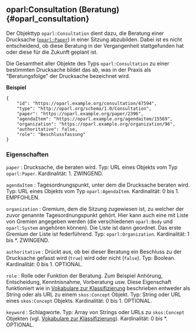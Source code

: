 oparl:Consultation (Beratung)  {#oparl_consultation}
-----------------------------

Der Objekttyp `oparl:Consultation` dient dazu, die Beratung einer Drucksache
([`oparl:Paper`](#oparl_paper)) in einer Sitzung abzubilden. Dabei ist es nicht entscheidend,
ob diese Beratung in der Vergangenheit stattgefunden hat oder diese für die
Zukunft geplant ist.

Die Gesamtheit aller Objekte des Typs `oparl:Consultation` zu einer bestimmten
Drucksache bildet das ab, was in der Praxis als "Beratungsfolge" der Drucksache
bezeichnet wird.

**Beispiel**

~~~~~  {#consultation_ex2 .json}
{
    "id": "https://oparl.example.org/consultation/47594",
    "type": "http://oparl.org/schema/1.0/Consultation",
    "paper": "https://oparl.example.org/paper/2396",
    "agendaItem": "https://oparl.example.org/agendaitem/15569",
    "organization": "https://oparl.example.org/organization/96",
    "authoritative": false,
    "role": "Beschlussfassung"
}
~~~~~


### Eigenschaften ###

`paper`
:   Drucksache, die beraten wird.
    Typ: URL eines Objekts vom Typ `oparl:Paper`.
    Kardinalität: 1.
    ZWINGEND.

`agendaItem`
:   Tagesordnungspunkt, unter dem die Drucksache beraten wird.
    Typ: URL eines Objekts vom Typ `oparl:AgendaItem`.
    Kardinalität: 0 bis 1.
    EMPFOHLEN.

`organization`
:   Gremium, dem die Sitzung zugewiesen ist, zu welcher der zuvor genannte
    Tagesordnungspunkt gehört.
    Hier kann auch eine mit Liste von Gremien angegeben werden (die verschiedenen `oparl:Body` und `oparl:System`
    angehören können).
    Die Liste ist dann geordnet.
    Das erste Gremium der Liste ist federführend.
    Typ: `oparl:Organization`.
    Kardinalität: 1 bis *.
    ZWINGEND.

`authoritative`
:   Drückt aus, ob bei dieser Beratung ein Beschluss zu der Drucksache gefasst 
    wird (`true`) wird oder nicht (`false`).
    Typ: Boolean.
    Kardinalität: 0 bis 1.
    OPTIONAL.

`role`
:   Rolle oder Funktion der Beratung. Zum Beispiel Anhörung, Entscheidung, 
    Kenntnisnahme, Vorberatung usw. Diese Eigenschaft funktioniert wie in 
    [Vokabulare zur Klassifizierung](#vokabulare_klassifizierung) beschrieben 
    entweder als String oder als URL zu einem `skos:Concept` Objekt.
    Typ: String oder URL eines `skos:Concept` Objekts.
    Kardinalität: 0 bis 1.
    OPTIONAL.

`keyword`
:   Schlagworte.
    Typ: Array von Strings oder URLs zu `skos:Concept` Objekten
    (vgl. [Vokabulare zur Klassifizierung](#vokabulare_klassifizierung)).
    Kardinalität: 0 bis *.
    OPTIONAL.
